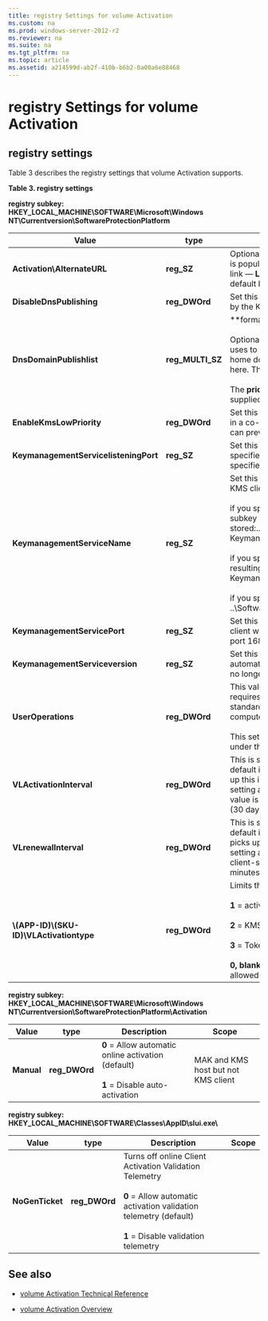 ```yaml
---
title: registry Settings for volume Activation
ms.custom: na
ms.prod: windows-server-2012-r2
ms.reviewer: na
ms.suite: na
ms.tgt_pltfrm: na
ms.topic: article
ms.assetid: a214599d-ab2f-410b-b6b2-0a00a6e88468
---
```

# registry Settings for volume Activation

## registry settings
Table 3 describes the registry settings that volume Activation supports.

**Table 3. registry settings**

**registry subkey: HKEY\_LOCAL\_MACHINE\\SOFTWARE\\Microsoft\\Windows NT\\Currentversion\\SoftwareProtectionPlatform**

|Value|type|Description|Scope|
|---------|--------|---------------|---------|
|**Activation\\AlternateURL**|**reg\_SZ**|Optionally contains an administrator\-provided URL. if this key is populated, some activation dialog boxes will include a new link — **Learn About Activation online** — that opens in the default browser.|All|
|**DisableDnsPublishing**|**reg\_DWOrd**|Set this to a non\-zero value to block auto\-publishing to DNS by the KMS host.|KMS|
|**DnsDomainPublishlist**|**reg\_MULTI\_SZ**|**format:***domain\_name, <priority>, <weight>*<br /><br />Optionally contains a list of fully qualified domains that KMS uses to auto\-publish its DNS service \(SRV\) record. The KMS home domain is always used, so it is not necessary to include it here. This depends on the **DisableDnsPublishing** value.<br /><br />The **priority** and **weight** parameters are optional. if not supplied, these are set to **0** in the SRV record.|KMS|
|**EnableKmsLowPriority**|**reg\_DWOrd**|Set this to a non\-zero value to minimize contention from KMS in a co\-hosted environment. Note that on a busy system, this can prevent the KMS host from maintaining a sufficient count.|KMS|
|**KeymanagementServicelisteningPort**|**reg\_SZ**|Set this on the KMS host to force KMS to listen on the TCP port specified. The host uses TCP port 1688 if this value is not specified.|KMS|
|**KeymanagementServiceName**|**reg\_SZ**|Set this value to force the use of a specific KMS host by the KMS client. No default.<br /><br />if you specify both App\-ID and SKU\-ID, this is created in a subkey under which the value is stored:..\\SoftwareProtectionPlatform\\APPID\_GUID\\SKUID\_GUID\\ KeymanagementServiceName<br /><br />if you specify only App\-ID, SKU\-ID is not allowed, and the resulting key is: ..\\SoftwareProtection\\APPID\_GUID\\ KeymanagementServiceName<br /><br />if you specify neither App\-ID nor SKU\-ID, the resulting key is: ..\\SoftwareProtectionPlatform|KMS client|
|**KeymanagementServicePort**|**reg\_SZ**|Set this to force the use of a specific TCP port by the KMS client when it communicates with a KMS. The client uses port 1688 if this value is not specified.|KMS client|
|**KeymanagementServiceversion**|**reg\_SZ**|Set this for Microsoft Operations manager \(MOM\) 2005 automatic discovery of the KMS. delete this value if the KMS is no longer functional on the computer.|KMS|
|**UserOperations**|**reg\_DWOrd**|This value does not exist by default, and the default is **0**, which requires elevation. create this value and set it to **1** to enable standard users to install product keys and activate and rearm computers without requiring elevation.<br /><br />This setting can also be configured by GPOs, which are stored under the **\\policies** registry subkey.|All \(not just KMS\)|
|**VLActivationInterval**|**reg\_DWOrd**|This is set initially on both KMS server and client sides. The default is 120 minutes \(2 hours\). The KMS client initially picks up this interval from the registry but switches to the KMS setting after it receives the first KMS response. The minimum value is 15 minutes, and the maximum is 43,200 minutes \(30 days\).|KMS Client and Server|
|**VLrenewalInterval**|**reg\_DWOrd**|This is set initially on both KMS server and client sides. The default is 10,080 minutes \(7 days\). The KMS client initially picks up this interval from the registry but switches to the KMS setting after it receives the first KMS response. As a result, the client\-side setting will never be used. The minimum value is 15 minutes, and the maximum is 43,200 minutes \(30 days\).|KMS Client and Server|
|**\\\(APP\-ID\)\\\(SKU\-ID\)\\VLActivationtype**|**reg\_DWOrd**|Limits the type of activation to a single type.<br /><br />**1** \= active directory activation only<br /><br />**2** \= KMS activation only<br /><br />**3** \= Token activation only<br /><br />**0, blank, or values other than 1\-3** \= all activation types allowed \(default value\)|\[???\]|

**registry subkey: HKEY\_LOCAL\_MACHINE\\SOFTWARE\\Microsoft\\Windows NT\\Currentversion\\SoftwareProtectionPlatform\\Activation**

|**Value**|**type**|**Description**|**Scope**|
|-------------|------------|-------------------|-------------|
|**Manual**|**reg\_DWOrd**|**0** \= Allow automatic online activation \(default\)<br /><br />**1** \= Disable auto\-activation|MAK and KMS host but not KMS client|

**registry subkey: HKEY\_LOCAL\_MACHINE\\SOFTWARE\\Classes\\AppID\\slui.exe\\**

|Value|type|Description|Scope|
|---------|--------|---------------|---------|
|**NoGenTicket**|**reg\_DWOrd**|Turns off online Client Activation Validation Telemetry<br /><br />**0** \= Allow automatic  activation validation telemetry \(default\)<br /><br />**1** \= Disable validation telemetry||

## See also

-   [volume Activation Technical Reference](../volume-activation-technical-reference.md)

-   [volume Activation Overview]()



